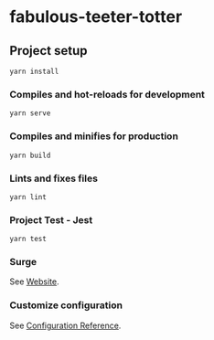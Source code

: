 # fabulous-teeter-totter

## Project setup

```
yarn install
```

### Compiles and hot-reloads for development

```
yarn serve
```

### Compiles and minifies for production

```
yarn build
```

### Lints and fixes files

```
yarn lint
```

### Project Test - Jest

```
yarn test
```

### Surge
See [Website](https://cli.vuejs.org/config/).



### Customize configuration

See [Configuration Reference](https://cli.vuejs.org/config/).
